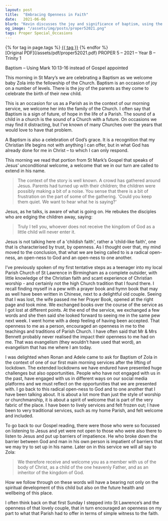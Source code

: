 ```yaml
---
layout: post
title:  "Embracing Openness in Faith"
date:   2021-06-06
blurb: "Kevin discusses the joy and significance of baptism, using the occasion to explore the theme of radical openness in faith. He reflects on Jesus' teaching that receiving the kingdom of God requires a child-like trust and openness. Kevin shares a personal anecdote from his own journey of faith, highlighting the impact of a welcoming church community on spiritual growth and evangelism."
og_image: "/assets/img/posts/proper52021.png"
tags: Proper Special_Occasions
---    
```

<div class="tag-pills">
    {% for tag in page.tags %}
    <a href="{{ site.baseurl }}/tag/{{ tag | slugify }}" class="tag-pill">{{ tag }}</a>
    {% endfor %}
</div>
[Original PDF](/assets/pdf/proper52021.pdf)
PROPER 5 – 2021 – Year B – Trinity 1

Baptism – Using Mark 10:13-16 instead of Gospel appointed

This morning in St Mary’s we are celebrating a Baptism as we welcome baby Zola into the fellowship of the Church. Baptism is an occasion of joy on a number of levels. There is the joy of the parents as they come to celebrate the birth of their new child.

This is an occasion for us as a Parish as in the context of our morning service, we welcome her into the family of the Church. I often say that Baptism is a sign of future, of hope in the life of a Parish. The sound of a child in a church is the sound of a Church with a future. On occasions we may find it distracting, but I’ve known of many Churches over the years that would love to have that problem.

A Baptism is also a celebration of God’s grace. It is a recognition that my Christian life begins not with anything I can offer, but in what God has already done for me in Christ – to which I can only respond.

This morning we read that portion from St Mark’s Gospel that speaks of Jesus’ unconditional welcome, a welcome that we in our turn are called to extend in his name.

> The context of the story is well known. A crowd has gathered around Jesus. Parents had turned up with their children; the children were possibly making a bit of a noise. You sense that there is a bit of frustration on the part of some of the gathering. 'Could you keep them quiet. We want to hear what he is saying?'

Jesus, as he talks, is aware of what is going on. He rebukes the disciples who are edging the children away, saying:

> Truly I tell you, whoever does not receive the kingdom of God as a little child will never enter it.

Jesus is not talking here of a 'childish faith', rather a 'child-like faith', one that is characterised by trust, by openness. As I thought over that, my mind moved to the conclusion, that what we are being called to is a radical open-ness, an open-ness to God and an open-ness to one another.

I’ve previously spoken of my first tentative steps as a teenager into my local Parish Church of St Lawrence in Birmingham as a complete outsider, with little knowledge of the Christian faith and scant experience of Christian worship - and certainly not the high Church tradition that I found there. I recall finding myself in a pew with a prayer book and hymn book that may as well have been written in Chinese, next to a delightful old couple. Seeing that I was lost, the wife passed me her Prayer Book, opened at the right page and took mine. We exchanged books over the course of the service as I got lost at different points. At the end of the service, we exchanged a few words and she then said she looked forward to seeing me in the same pew next week. I went home with a deep feeling of having been accepted. That openness to me as a person, encouraged an openness in me to the teachings and traditions of Parish Church. I have often said that Mr & Mrs Bennett probably never realised the impact their openness to me had on me. That was evangelism (they wouldn’t have used that word), an evangelism that has me where I am today.

I was delighted when Ronan and Adele came to ask for Baptism of Zola in the context of one of our first main morning services after the lifting of lockdown. The extended lockdowns we have endured have presented huge challenges but also opportunities. People who have not engaged with us in the past, have engaged with us in different ways on our social media platforms and we must reflect on the opportunities that we are presented with. I go back to this radical open-ness to God and to one another that I have been talking about. It is about a lot more than just the style of worship or churchmanship, it is about a spirit of welcome that is part of the very fabric of the place. I have been to lively services and felt frozen out; I have been to very traditional services, such as my home Parish, and felt welcome and included.

To go back to our Gospel reading, there were those who were so focussed on listening to Jesus and yet were not open to those who were also there to listen to Jesus and put up barriers of impatience. He who broke down the barrier between God and man in his own person is impatient of barriers that we may try to set up in his name. Later on in this service we will all say to Zola:

> We therefore receive and welcome you as a member with us of the body of Christ, as a child of the one heavenly Father, and as an inheritor of the kingdom of God.

How we follow through on these words will have a bearing not only on the spiritual development of this child but also on the future health and wellbeing of this place.

I often think back on that first Sunday I stepped into St Lawrence’s and the openness of that lovely couple, that in turn encouraged an openness on my part to what that Parish had to offer in terms of simple witness to the faith.
